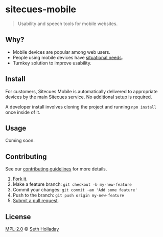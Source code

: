 # sitecues-mobile

> Usability and speech tools for mobile websites.

## Why?

 - Mobile devices are popular among web users.
 - People using mobile devices have [situational needs](http://accessibility.co.uk/wiki/situational-disability).
 - Turnkey solution to improve usability.

## Install

For customers, Sitecues Mobile is automatically delivered to appropriate devices by the main Sitecues service. No additional setup is required.

A developer install involves cloning the project and running `npm install` once inside of it.

## Usage

Coming soon.

## Contributing

See our [contributing guidelines](https://github.com/sitecues/sitecues-mobile/blob/master/CONTRIBUTING.md "The guidelines for participating in this project.") for more details.

1. [Fork it](https://github.com/sitecues/sitecues-mobile/fork).
2. Make a feature branch: `git checkout -b my-new-feature`
3. Commit your changes: `git commit -am 'Add some feature'`
4. Push to the branch: `git push origin my-new-feature`
5. [Submit a pull request](https://github.com/sitecues/sitecues-mobile/compare "Submit code to this project for review.").

## License

[MPL-2.0](https://github.com/sitecues/sitecues-mobile/blob/master/LICENSE "The license for sitecues-mobile.") © [Seth Holladay](http://seth-holladay.com "Author of sitecues-mobile.")

